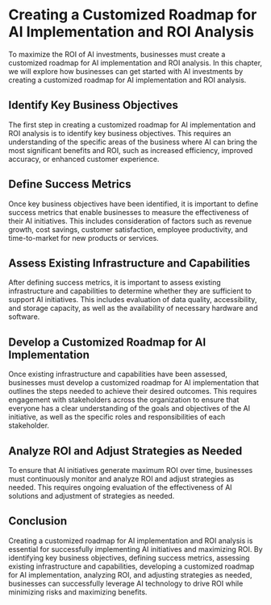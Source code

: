 Creating a Customized Roadmap for AI Implementation and ROI Analysis
====================================================================================================================

To maximize the ROI of AI investments, businesses must create a customized roadmap for AI implementation and ROI analysis. In this chapter, we will explore how businesses can get started with AI investments by creating a customized roadmap for AI implementation and ROI analysis.

Identify Key Business Objectives
--------------------------------

The first step in creating a customized roadmap for AI implementation and ROI analysis is to identify key business objectives. This requires an understanding of the specific areas of the business where AI can bring the most significant benefits and ROI, such as increased efficiency, improved accuracy, or enhanced customer experience.

Define Success Metrics
----------------------

Once key business objectives have been identified, it is important to define success metrics that enable businesses to measure the effectiveness of their AI initiatives. This includes consideration of factors such as revenue growth, cost savings, customer satisfaction, employee productivity, and time-to-market for new products or services.

Assess Existing Infrastructure and Capabilities
-----------------------------------------------

After defining success metrics, it is important to assess existing infrastructure and capabilities to determine whether they are sufficient to support AI initiatives. This includes evaluation of data quality, accessibility, and storage capacity, as well as the availability of necessary hardware and software.

Develop a Customized Roadmap for AI Implementation
--------------------------------------------------

Once existing infrastructure and capabilities have been assessed, businesses must develop a customized roadmap for AI implementation that outlines the steps needed to achieve their desired outcomes. This requires engagement with stakeholders across the organization to ensure that everyone has a clear understanding of the goals and objectives of the AI initiative, as well as the specific roles and responsibilities of each stakeholder.

Analyze ROI and Adjust Strategies as Needed
-------------------------------------------

To ensure that AI initiatives generate maximum ROI over time, businesses must continuously monitor and analyze ROI and adjust strategies as needed. This requires ongoing evaluation of the effectiveness of AI solutions and adjustment of strategies as needed.

Conclusion
----------

Creating a customized roadmap for AI implementation and ROI analysis is essential for successfully implementing AI initiatives and maximizing ROI. By identifying key business objectives, defining success metrics, assessing existing infrastructure and capabilities, developing a customized roadmap for AI implementation, analyzing ROI, and adjusting strategies as needed, businesses can successfully leverage AI technology to drive ROI while minimizing risks and maximizing benefits.
